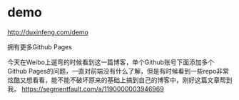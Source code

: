 # demo
http://duxinfeng.com/demo

拥有更多Github Pages

今天在Weibo上遛弯的时候看到这一篇博客，单个Github账号下面添加多个Github Pages的问题，一直对前端没有什么了解，但是有时候看到一些repo非常炫酷又想看看，能不能不破坏原来的基础上搞到自己的博客中，刚好这篇文章帮到我。
<https://segmentfault.com/a/1190000003946969>
